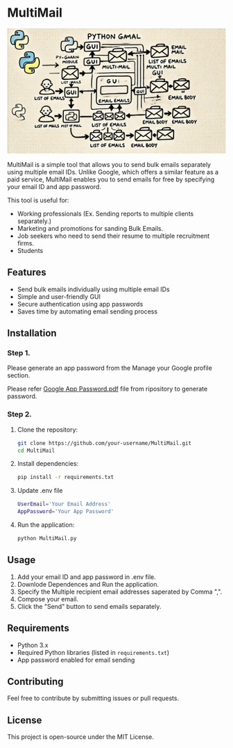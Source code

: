 
# MultiMail

![Visual representation of Project Structure](image.jpg)

MultiMail is a simple tool that allows you to send bulk emails separately using multiple email IDs. Unlike Google, which offers a similar feature as a paid service, MultiMail enables you to send emails for free by specifying your email ID and app password.

This tool is useful for:
- Working professionals (Ex. Sending reports to multiple clients separately.)
- Marketing and promotions for sanding Bulk Emails.
- Job seekers who need to send their resume to multiple recruitment firms.
- Students 

## Features
- Send bulk emails individually using multiple email IDs
- Simple and user-friendly GUI
- Secure authentication using app passwords
- Saves time by automating email sending process

## Installation

### Step 1.

Please generate an app password from the Manage your Google profile section.

Please refer [Google App Password.pdf](./Google_App_Password.pdf) file from ripository to generate password.

### Step 2.

1. Clone the repository:
    ```sh
    git clone https://github.com/your-username/MultiMail.git
    cd MultiMail
    ```
2. Install dependencies:
   ```sh
   pip install -r requirements.txt
   ```

3. Update .env file
   ```sh
   UserEmail='Your Email Address'
   AppPassword='Your App Password'

   ```
4. Run the application:
   ```sh
   python MultiMail.py
   ```


## Usage
1. Add your email ID and app password in .env file.
2. Downlode Dependences and Run the application.
3. Specify the Multiple recipient email addresses saperated by Comma ",".
4. Compose your email.
5. Click the "Send" button to send emails separately.


## Requirements
- Python 3.x
- Required Python libraries (listed in `requirements.txt`)
- App password enabled for email sending

## Contributing
Feel free to contribute by submitting issues or pull requests.

## License
This project is open-source under the MIT License.